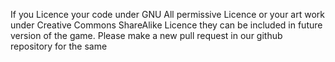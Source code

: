 If you Licence your code under GNU All permissive Licence or your art work under Creative Commons ShareAlike Licence they can be included in future version of the game. Please make a new pull request in our github repository for the same
